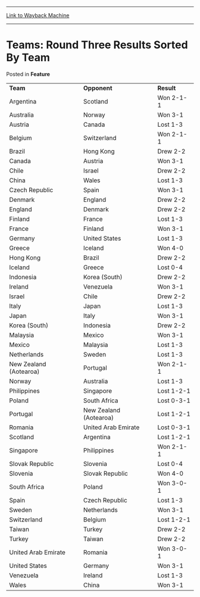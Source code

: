 
---
[Link to Wayback Machine](https://web.archive.org/web/20211206053519/https://magic.wizards.com/en/articles/archive/feature/teams-round-three-results-sorted-team-2000-01-01)

[_metadata_:wayback_url]:- "https://magic.wizards.com/en/articles/archive/feature/teams-round-three-results-sorted-team-2000-01-01"
[_metadata_:wayback_raw_url]:- "https://web.archive.org/web/20211206053519id_/https://magic.wizards.com/en/articles/archive/feature/teams-round-three-results-sorted-team-2000-01-01"
[_metadata_:wayback_capture_timestamp]:- "2021-12-06 05:35:19+00:00"
[_metadata_:description]:- "Team Opponent Result Argentina Scotland Won 2-1-1 Australia Norway Won 3-1 Austria Canada Lost 1-3 Belgium Switzerland Won 2-1-1 Brazil Hong Kong Drew 2-2 Canada Austria Won 3-1 Chile Israel Drew 2-2 China Wales Lost 1-3 Czech Republic Spain Won 3-1 Denmark England Drew 2-2 England Denmark Drew 2-2 Finland France Lost 1-3 France Finland Won 3-1 Germany United States Lost 1-3"
[_metadata_:generator]:- "Drupal 7 (http://drupal.org)"
---


Teams: Round Three Results Sorted By Team
=========================================



 Posted in **Feature**














|  |  |  |
| --- | --- | --- |
| **Team** | **Opponent** | **Result** |
| Argentina | Scotland | Won 2-1-1 |
| Australia | Norway | Won 3-1 |
| Austria | Canada | Lost 1-3 |
| Belgium | Switzerland | Won 2-1-1 |
| Brazil | Hong Kong | Drew 2-2 |
| Canada | Austria | Won 3-1 |
| Chile | Israel | Drew 2-2 |
| China | Wales | Lost 1-3 |
| Czech Republic | Spain | Won 3-1 |
| Denmark | England | Drew 2-2 |
| England | Denmark | Drew 2-2 |
| Finland | France | Lost 1-3 |
| France | Finland | Won 3-1 |
| Germany | United States | Lost 1-3 |
| Greece | Iceland | Won 4-0 |
| Hong Kong | Brazil | Drew 2-2 |
| Iceland | Greece | Lost 0-4 |
| Indonesia | Korea (South) | Drew 2-2 |
| Ireland | Venezuela | Won 3-1 |
| Israel | Chile | Drew 2-2 |
| Italy | Japan | Lost 1-3 |
| Japan | Italy | Won 3-1 |
| Korea (South) | Indonesia | Drew 2-2 |
| Malaysia | Mexico | Won 3-1 |
| Mexico | Malaysia | Lost 1-3 |
| Netherlands | Sweden | Lost 1-3 |
| New Zealand (Aotearoa) | Portugal | Won 2-1-1 |
| Norway | Australia | Lost 1-3 |
| Philippines | Singapore | Lost 1-2-1 |
| Poland | South Africa | Lost 0-3-1 |
| Portugal | New Zealand (Aotearoa) | Lost 1-2-1 |
| Romania | United Arab Emirate | Lost 0-3-1 |
| Scotland | Argentina | Lost 1-2-1 |
| Singapore | Philippines | Won 2-1-1 |
| Slovak Republic | Slovenia | Lost 0-4 |
| Slovenia | Slovak Republic | Won 4-0 |
| South Africa | Poland | Won 3-0-1 |
| Spain | Czech Republic | Lost 1-3 |
| Sweden | Netherlands | Won 3-1 |
| Switzerland | Belgium | Lost 1-2-1 |
| Taiwan | Turkey | Drew 2-2 |
| Turkey | Taiwan | Drew 2-2 |
| United Arab Emirate | Romania | Won 3-0-1 |
| United States | Germany | Won 3-1 |
| Venezuela | Ireland | Lost 1-3 |
| Wales | China | Won 3-1 |







